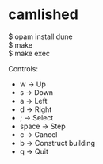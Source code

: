 # camlished
$ opam install dune  
$ make  
$ make exec  

Controls:
* w -> Up
* s -> Down
* a -> Left
* d -> Right
* ; -> Select
* space -> Step
* c -> Cancel
* b -> Construct building
* q -> Quit
